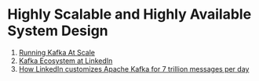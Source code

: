 # Highly Scalable and Highly Available System Design

1. [Running Kafka At Scale](https://engineering.linkedin.com/kafka/running-kafka-scale)
2. [Kafka Ecosystem at LinkedIn](https://www.linkedin.com/blog/engineering/open-source/kafka-ecosystem-at-linkedin)
3. [How LinkedIn customizes Apache Kafka for 7 trillion messages per day](https://www.linkedin.com/blog/engineering/open-source/apache-kafka-trillion-messages)
